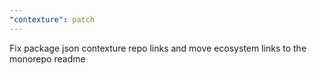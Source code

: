 ```yaml
---
"contexture": patch
---
```


Fix package json contexture repo links and move ecosystem links to the monorepo readme
